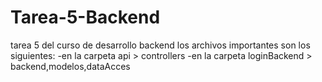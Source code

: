 # Tarea-5-Backend
tarea 5 del curso de desarrollo backend
los archivos importantes son los siguientes:
-en la carpeta api > controllers
-en la carpeta loginBackend > backend,modelos,dataAcces
